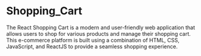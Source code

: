# Shopping_Cart
The React Shopping Cart is a modern and user-friendly web application that allows users to shop for various products and manage their shopping cart. This e-commerce platform is built using a combination of HTML, CSS, JavaScript, and ReactJS to provide a seamless shopping experience.

